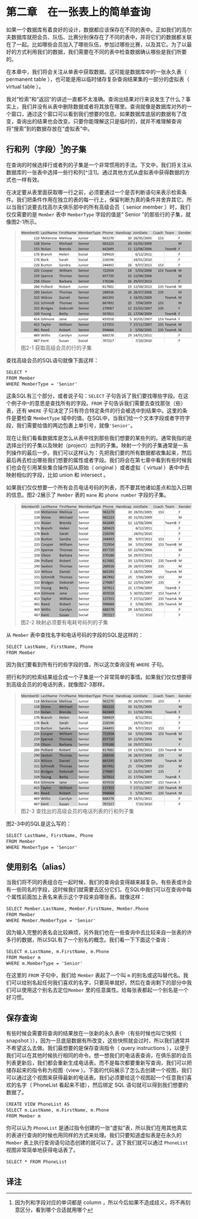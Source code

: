 # 第二章　在一张表上的简单查询

如果一个数据库有着良好的设计，数据都应该保存在不同的表中。正如我们的高尔夫数据库就把会员、队伍、比赛分别保存在了不同的表中，并将它们的数据都关联在了一起。比如哪些会员加入了哪些队伍，参加过哪些比赛，以及其它。为了以最好的方式利用我们的数据，我们需要在不同的表中检查数据确认哪些是我们所要的。

在本章中，我们将会关注从单表中获取数据。这可能是数据库中的一张永久表（ permanent table ），也可能是用以临时储存复杂查询结果集的一部分的虚拟表（ virtual table ）。

我对“检索”和“返回”的讲述一直都不太准确。查询出结果对行来说发生了什么？事实上，我们并没有从表中删除数据或者将其放在哪里。查询就像是数据库对外的一个窗口，通过这个窗口可以看到我们想要的信息。如果数据库底层的数据有了改变，查询出的结果也会改变。只要你能理解这只是临时的，就并不难理解查询将“搜索”到的数据存放在“虚拟表”中。

## 行和列（字段）[^注0]的子集

在查询的时候选择行或者列的子集是一个非常惯用的手法。下文中，我们将关注从数据库的一张表中选择一些行和列[^注1]。通过其他方式从虚拟表中获得数据的方式也一样有效。

在决定要从表里面获取哪一行之前，必须要通过一个是否判断语句来表示检索条件。我们把条件作用在独立的表的每一行上，保留判断为真的条件并舍弃其它。所以当我们说要去找高尔夫俱乐部中的所有高级会员（ senior member ）时，我们仅仅需要的是 `Member` 表中 `MemberType` 字段的值是“ Senior ”的那些行的子集，就像图2-1所示。

> ![图2-1](./../img/Figure_2-1.png)  
> 图2-1 获取高级会员的行的子集

查找高级会员的SQL语句就像下面这样：

```
SELECT *
FROM Member
WHERE MemberType = 'Senior'
```

这条SQL有三个部分，或者说子句：`SELECT` 子句告诉了我们要找哪些字段。在这个例子中`*`的意思是查找所有的字段。`FROM` 子句告诉我们需要去查找那张（些）表，还有 `WHERE` 子句决定了只有符合特定条件的行会被选中到结果中。这里的条件是要检查 `MembetType` 域中的值。在SQL中，当我们给一个文本字段或者字符字段，我们需要给值的两边包裹上单引号，就像`'Senior'`。

现在让我们看看数据库是怎么从表中找到那些我们想要的某些列的。通常我指的是选择出行的子集以及映射（project）出列的子集。映射一个列的子集通常是一系列操作的最后一步。我们可以这样认为：先把我们要的所有数据都收集起来，然后最后再去检出哪些我们想要的属性或者字段。我们将会在第七章中看到有些时候我们也会在引用某些集合操作前从原始（ original ）或者虚拟（ virtual ）表中中去映射相似的字段，比如 union 和 intersect 。

如果我们仅仅想要一个所有会员电话号码的列表，而不要其他诸如差点和加入日期的信息。图2-2展示了 `Member` 表的 `mane` 和 `phone number` 字段的子集。

> ![图2-2](./../img/Figure_2-2.png)  
> 图2-2 映射必须要有电耗号码列的子集

从 `Member` 表中查找名字和电话号码的字段的SQL是这样的：

```
SELECT LastName, FirstName, Phone
FROM Member
```

因为我们要看到所有行的些字段的值，所以这次查询没有 `WHERE` 子句。

把行和列的检索结果组合成一个子集是一个非常简单的事情。如果我们仅仅想要得到高级会员的的电话列表，就像图2-3那样。

> ![图2-3](./../img/Figure_2-3.png)  
> 图2-3 查找出的高级会员的电话列表的行和列子集

图2-3中的SQL是这么写的：

```
SELECT LastName, FirstName, Phone
FROM Member
WHERE MemberType = 'Senior'
```

## 使用别名（alias）

当我们将不同的表组合在一起时候，我们的查询会变得越来越复杂。有些表或许会有一些同名的字段，这时候我们就需要去区分它们。在SQL中我们可以在查询中每个属性前面加上表名来表示这个字段来自哪张表。就像这样：

```
SELECT Member.LastName, Member.FirstName, Member.Phone
FROM Member
WHERE Member.MemberType = 'Senior'
```

因为输入完整的表名会比较麻烦，另外我们也在一些查询中去比较来自一张表的许多行的数据，所以SQL有了一个别名的概念。我们看一下下面这个查询：

```
SELECT m.LastName, m.FirstName, m.Phone
FROM Member m
WHERE m.MemberType = 'Senior'
```

在这里的 `FROM` 子句中，我们给 `Member` 表起了一个叫 `m` 的别名或这叫替代名。我们可以给别名起任何我们喜欢的名字，只要简单就好。然后在查询剩下的部分中我们可以使用这个别名去定位`Member` 里的任意属性。给每张表都起一个别名是一个好习惯。

## 保存查询

有些时候会需要将查询的结果放在一张新的永久表中（有些时候也叫它快照（ snapshot ）），因为一旦底层数据有所改变，这些快照就会过时，所以我们通常并不希望这么去做。我们最想要的是保存查询指令（ query instructions ），以便于我们可以在其他时候执行相同的命令。想一想我们的电话表查询，在俱乐部的会员列表更新后，我们都会重新生成电话表。而不是每次都要重新写查询，我们可以把储存起来的指令称为视图（view ）。下面的代码展示了怎么去创建一个视图，我们可以通过这个视图来获得最新的电话表。我们必须要给这个视图起一个任意我们喜欢的名字（ PhoneList 看起来不错），然后绑定 SQL 语句就可以得到我们想要的数据了。

```
CREATE VIEW PhoneList AS
SELECT m.LastName, m.FirstName, m.Phone
FROM Member m
```

你可以认为 `PhoneList` 是通过指令创建的一张“虚拟”表，所以我们在用其他真实的表进行查询的时候也用同样的方式来处理。我们只要知道虚拟表是在永久的 `Member` 表上执行查询语句动态创建的就可以了。这下我们就可以通过 `PhoneList` 视图非常简单地获得电话表了。

```
SELECT * FROM PhoneList
```

## 译注
[^注0]: 因为列和字段对应的单词都是 column ，所以今后如果不造成歧义，将不再刻意区分，看到哪个合适就用哪个

[^z注1]: 原书注：In the formal terms of relational algebra, retrieving a subset of rows (tuples) from a table (relation) is known as the select operation and retrieving a subset of attributes (columns) is known as the project operation. See Appendix 2 for more information.<br>中文翻译：关系代数的正规描述中，从一个表（关系）中获取行（元组（tuples ））的子集叫做选择（ select ）操作，而获取属性（字段）的子集叫做映射（ project ）操作。详情见附录2